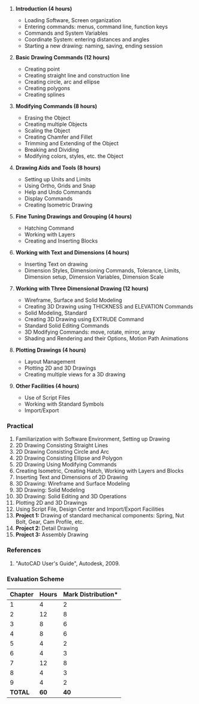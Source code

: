 1. **Introduction (4 hours)**
    * Loading Software, Screen organization
    * Entering commands: menus, command line, function keys
    * Commands and System Variables
    * Coordinate System: entering distances and angles
    * Starting a new drawing: naming, saving, ending session 

2. **Basic Drawing Commands (12 hours)**
    * Creating point
    * Creating straight line and construction line
    * Creating circle, arc and ellipse
    * Creating polygons
    * Creating splines

3. **Modifying Commands (8 hours)**
    * Erasing the Object
    * Creating multiple Objects
    * Scaling the Object
    * Creating Chamfer and Fillet
    * Trimming and Extending of the Object
    * Breaking and Dividing 
    * Modifying colors, styles, etc. the Object

4. **Drawing Aids and Tools (8 hours)**
    * Setting up Units and Limits
    * Using Ortho, Grids and Snap
    * Help and Undo Commands
    * Display Commands
    * Creating Isometric Drawing

5. **Fine Tuning Drawings and Grouping (4 hours)**
    * Hatching Command
    * Working with Layers
    * Creating and Inserting Blocks

6. **Working with Text and Dimensions (4 hours)**
    * Inserting Text on drawing
    * Dimension Styles, Dimensioning Commands, Tolerance, Limits, Dimension setup, Dimension Variables, Dimension Scale

7. **Working with Three Dimensional Drawing (12 hours)**
    * Wireframe, Surface and Solid Modeling
    * Creating 3D Drawing using THICKNESS and ELEVATION Commands
    * Solid Modeling, Standard
    * Creating 3D Drawing using EXTRUDE Command
    * Standard Solid Editing Commands
    * 3D Modifying Commands: move, rotate, mirror, array
    * Shading and Rendering and their Options, Motion Path Animations

8. **Plotting Drawings (4 hours)**
    * Layout Management
    * Plotting 2D and 3D Drawings
    * Creating multiple views for a 3D drawing

9. **Other Facilities (4 hours)**
    * Use of Script Files
    * Working with Standard Symbols
    * Import/Export

### Practical

1. Familiarization with Software Environment, Setting up Drawing
2. 2D Drawing Consisting Straight Lines
3. 2D Drawing Consisting Circle and Arc
4. 2D Drawing Consisting Ellipse and Polygon
5. 2D Drawing Using Modifying Commands
6. Creating Isometric, Creating Hatch, Working with Layers and Blocks
7. Inserting Text and Dimensions of 2D Drawing
8. 3D Drawing: Wireframe and Surface Modeling
9. 3D Drawing: Solid Modeling
10. 3D Drawing: Solid Editing and 3D Operations
11. Plotting 2D and 3D Drawings
12. Using Script File, Design Center and Import/Export Facilities
13. **Project 1:** Drawing of standard mechanical components: Spring, Nut Bolt, Gear, Cam Profile, etc.
14. **Project 2:** Detail Drawing
15. **Project 3:** Assembly Drawing

### References 

1. "AutoCAD User's Guide", Autodesk, 2009.

### Evaluation Scheme

| Chapter   | Hours  | Mark Distribution\* |
| --------- | ------ | ------------------- |
| 1         | 4      | 2                   |
| 2         | 12     | 8                   |
| 3         | 8      | 6                   |
| 4         | 8      | 6                   |
| 5         | 4      | 2                   |
| 6         | 4      | 3                   |
| 7         | 12     | 8                   |
| 8         | 4      | 3                   |
| 9         | 4      | 2                   |
| **TOTAL** | **60** | **40**              |

